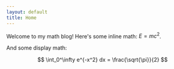 ```yaml
---
layout: default
title: Home
---
```


Welcome to my math blog! Here's some inline math: $E=mc^2$.

And some display math:

$$
\int_0^\infty e^{-x^2} dx = \frac{\sqrt{\pi}}{2}
$$
